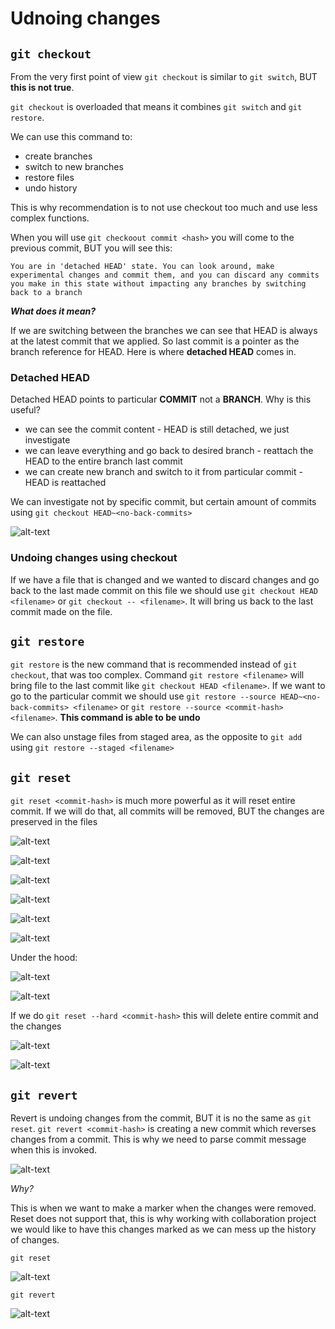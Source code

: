 # Udnoing changes

## `git checkout`

From the very first point of view `git checkout` is similar to `git switch`, BUT **this is not true**.

`git checkout` is overloaded that means it combines `git switch` and `git restore`.

We can use this command to:

* create branches
* switch to new branches
* restore files
* undo history

This is why recommendation is to not use checkout too much and use less complex functions.

When you will use `git checkoout commit <hash>` you will come to the previous commit, BUT you will see this:

```git
You are in 'detached HEAD' state. You can look around, make experimental changes and commit them, and you can discard any commits you make in this state without impacting any branches by switching back to a branch
```

***What does it mean?***

If we are switching between the branches we can see that HEAD is always at the latest commit that we applied. So last commit is a pointer as the branch reference for HEAD. Here is where **detached HEAD** comes in.

### Detached HEAD

Detached HEAD points to particular **COMMIT** not a **BRANCH**. Why is this useful?

* we can see the commit content - HEAD is still detached, we just investigate
* we can leave everything and go back to desired branch - reattach the HEAD to the entire branch last commit
* we can create new branch and switch to it from particular commit - HEAD is reattached

We can investigate not by specific commit, but certain amount of commits using `git checkout HEAD~<no-back-commits>`

![alt-text](./screenshots/image_08_01.png)

### Undoing changes using checkout

If we have a file that is changed and we wanted to discard changes and go back to the last made commit on this file we should use `git checkout HEAD <filename>` or `git checkout -- <filename>`. It will bring us back to the last commit made on the file.

## `git restore`

`git restore` is the new command that is recommended instead of `git checkout`, that was too complex. Command
`git restore <filename>` will bring file to the last commit like `git checkout HEAD <filename>`. If we want to go to the particular commit we should use `git restore --source HEAD~<no-back-commits> <filename>` or `git restore --source <commit-hash> <filename>`. **This command is able to be undo**

We can also unstage files from staged area, as the opposite to `git add` using `git restore --staged <filename>`

## `git reset`

`git reset <commit-hash>` is much more powerful as it will reset entire commit. If we will do that, all commits will be removed, BUT the changes are preserved in the files

![alt-text](./screenshots/image_08_02.png)

![alt-text](./screenshots/image_08_03.png)

![alt-text](./screenshots/image_08_04.png)

![alt-text](./screenshots/image_08_05.png)

![alt-text](./screenshots/image_08_06.png)

![alt-text](./screenshots/image_08_07.png)

Under the hood:

![alt-text](./screenshots/image_08_08.png)

![alt-text](./screenshots/image_08_09.png)

If we do `git reset --hard <commit-hash>` this will delete entire commit and the changes

![alt-text](./screenshots/image_08_10.png)

![alt-text](./screenshots/image_08_11.png)

## `git revert`

Revert is undoing changes from the commit, BUT it is no the same as `git reset`. `git revert <commit-hash>` is creating a new commit which reverses changes from a commit. This is why we need to parse commit message when this is invoked.

![alt-text](./screenshots/image_08_12.png)

*Why?*

This is when we want to make a marker when the changes were removed. Reset does not support that, this is why working with collaboration project we would like to have this changes marked as we can mess up the history of changes.

`git reset`

![alt-text](./screenshots/image_08_13.png)

`git revert`

![alt-text](./screenshots/image_08_13.png)

